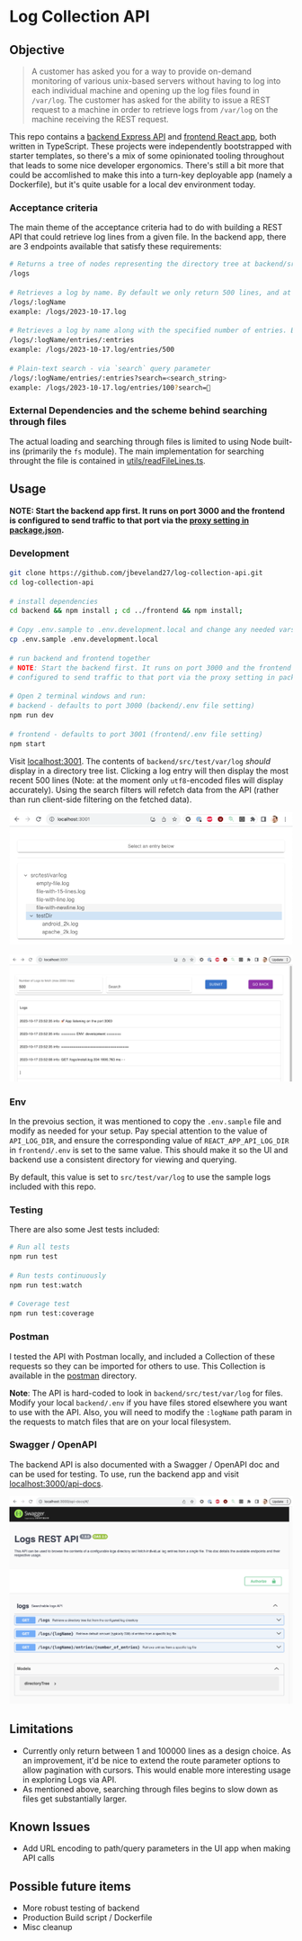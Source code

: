 # Log Collection API

## Objective

> A customer has asked you for a way to provide on-demand monitoring of various unix-based servers without having to log into each individual machine and opening up the log files found in `/var/log`. The customer has asked for the ability to issue a REST request to a machine in order to retrieve logs from `/var/log` on the machine receiving the REST request.

This repo contains a [backend Express API](./backend) and [frontend React app](./frontend), both written in TypeScript. These projects were independently bootstrapped with starter templates, so there's a mix of some opinionated tooling throughout that leads to some nice developer ergonomics. There's still a bit more that could be accomlished to make this into a turn-key deployable app (namely a Dockerfile), but it's quite usable for a local dev environment today.

### Acceptance criteria

The main theme of the acceptance criteria had to do with building a REST API that could retrieve log lines from a given file. In the backend app, there are 3 endpoints available that satisfy these requirements:

```bash
# Returns a tree of nodes representing the directory tree at backend/src/test/var/log (this path is hard-coded in local backend/.env and frontend/.env files).
/logs

# Retrieves a log by name. By default we only return 500 lines, and at max 2000.
/logs/:logName
example: /logs/2023-10-17.log

# Retrieves a log by name along with the specified number of entries. By default we only return 500 lines, and at max 100000.
/logs/:logName/entries/:entries
example: /logs/2023-10-17.log/entries/500

# Plain-text search - via `search` query parameter
/logs/:logName/entries/:entries?search=<search_string>
example: /logs/2023-10-17.log/entries/100?search=🚀
```

### External Dependencies and the scheme behind searching through files

The actual loading and searching through files is limited to using Node built-ins (primarily the `fs` module). The main implementation for searching throught the file is contained in [utils/readFileLines.ts](./backend/src/utils/readFileLines.ts).

## Usage

**NOTE: Start the backend app first. It runs on port 3000 and the frontend is configured to send traffic to that port via the [proxy setting in package.json](https://github.com/jbeveland27/log-collection-api/blob/main/frontend/package.json#L32).**

### Development

```bash
git clone https://github.com/jbeveland27/log-collection-api.git
cd log-collection-api

# install dependencies
cd backend && npm install ; cd ../frontend && npm install;

# Copy .env.sample to .env.development.local and change any needed vars if desired
cp .env.sample .env.development.local

# run backend and frontend together
# NOTE: Start the backend first. It runs on port 3000 and the frontend is
# configured to send traffic to that port via the proxy setting in package.json

# Open 2 terminal windows and run:
# backend - defaults to port 3000 (backend/.env file setting)
npm run dev

# frontend - defaults to port 3001 (frontend/.env file setting)
npm start
```

Visit <localhost:3001>. The contents of `backend/src/test/var/log` _should_ display in a directory tree list. Clicking a log entry will then display the most recent 500 lines (Note: at the moment only `utf8`-encoded files will display accurately). Using the search filters will refetch data from the API (rather than run client-side filtering on the fetched data).

![Directory Tree List](./screenshots/UI_2.png)

![File View with Log Entries](./screenshots/UI_1.png)

### Env

In the prevoius section, it was mentioned to copy the `.env.sample` file and modify as needed for your setup. Pay special attention to the value of `API_LOG_DIR`, and ensure the corresponding value of `REACT_APP_API_LOG_DIR` in `frontend/.env` is set to the same value. This should make it so the UI and backend use a consistent directory for viewing and querying.

By default, this value is set to `src/test/var/log` to use the sample logs included with this repo.

### Testing

There are also some Jest tests included:

```bash
# Run all tests
npm run test

# Run tests continuously
npm run test:watch

# Coverage test
npm run test:coverage
```

### Postman

I tested the API with Postman locally, and included a Collection of these requests so they can be imported for others to use. This Collection is available in the [postman](./postman/) directory.

**Note**: The API is hard-coded to look in `backend/src/test/var/log` for files. Modify your local `backend/.env` if you have files stored elsewhere you want to use with the API. Also, you will need to modify the `:logName` path param in the requests to match files that are on your local filesystem.

### Swagger / OpenAPI

The backend API is also documented with a Swagger / OpenAPI doc and can be used for testing. To use, run the backend app and visit <localhost:3000/api-docs>.

![OpenAPI](./screenshots/Swagger.png)

## Limitations

* Currently only return between 1 and 100000 lines as a design choice. As an improvement, it'd be nice to extend the route parameter options to allow pagination with cursors. This would enable more interesting usage in exploring Logs via API.
* As mentioned above, searching through files begins to slow down as files get substantially larger.

## Known Issues

* Add URL encoding to path/query parameters in the UI app when making API calls

## Possible future items

* More robust testing of backend
* Production Build script / Dockerfile
* Misc cleanup
